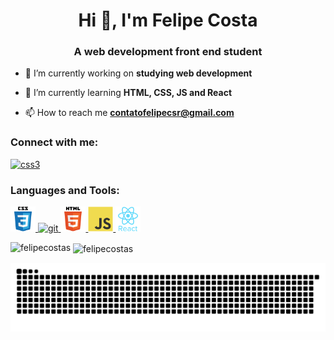 <h1 align="center">Hi 👋, I'm Felipe Costa</h1>
 
<h3 align="center">A web development front end student</h3>

- 🔭 I’m currently working on **studying web development**

- 🌱 I’m currently learning **HTML, CSS, JS and React**

- 📫 How to reach me **contatofelipecsr@gmail.com**

<h3 align="left">Connect with me:</h3>
<p align="left">
<p align="left">
<a href=https://www.linkedin.com/in/felipe-costa-b3605b20b/" target="blank"><img src="https://pngimg.com/uploads/linkedIn/linkedIn_PNG38.png" alt="css3" width="40" height="40"/> </a></a>
</p>

<h3 align="left">Languages and Tools:</h3>
<p align="left"> <a href="https://www.w3schools.com/css/" target="_blank"> <img src="https://raw.githubusercontent.com/devicons/devicon/master/icons/css3/css3-original-wordmark.svg" alt="css3" width="40" height="40"/> </a> <a href="https://git-scm.com/" target="_blank"> <img src="https://www.vectorlogo.zone/logos/git-scm/git-scm-icon.svg" alt="git" width="40" height="40"/> </a> <a href="https://www.w3.org/html/" target="_blank"> <img src="https://raw.githubusercontent.com/devicons/devicon/master/icons/html5/html5-original-wordmark.svg" alt="html5" width="40" height="40"/> </a> <a href="https://developer.mozilla.org/en-US/docs/Web/JavaScript" target="_blank"> <img src="https://raw.githubusercontent.com/devicons/devicon/master/icons/javascript/javascript-original.svg" alt="javascript" width="40" height="40"/> </a> <a href="https://reactjs.org/" target="_blank"> <img src="https://raw.githubusercontent.com/devicons/devicon/master/icons/react/react-original-wordmark.svg" alt="react" width="40" height="40"/> </a> </p>

<p><img align="left" src="https://github-readme-stats.vercel.app/api/top-langs?username=felipecostas&show_icons=true&locale=en&layout=compact" alt="felipecostas" /></p>

<p>&nbsp;<img align="center" src="https://github-readme-stats.vercel.app/api?username=felipecostas&show_icons=true&locale=en" alt="felipecostas" /></p>
                                                                                                                                                
![Snake animation](https://github.com/felipecostas/felipecostas/blob/output/github-contribution-grid-snake.svg)
